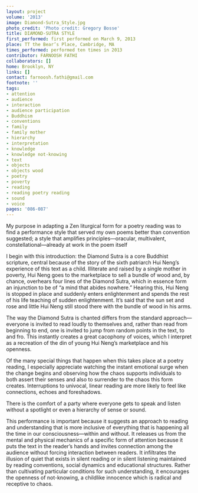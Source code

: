 ```yaml
---
layout: project
volume: '2013'
image: Diamond-Sutra_Style.jpg
photo_credit: 'Photo credit: Gregory Bosse'
title: DIAMOND-SUTRA STYLE
first_performed: first performed on March 9, 2013
place: TT the Bear’s Place, Cambridge, MA
times_performed: performed ten times in 2013
contributor: FARNOOSH FATHI
collaborators: []
home: Brooklyn, NY
links: []
contact: farnoosh.fathi@gmail.com
footnote: ''
tags:
- attention
- audience
- interaction
- audience participation
- Buddhism
- conventions
- family
- family mother
- hierarchy
- interpretation
- knowledge
- knowledge not-knowing
- text
- objects
- objects wood
- poetry
- poverty
- reading
- reading poetry reading
- sound
- voice
pages: '086-087'
---
```


My purpose in adapting a Zen liturgical form for a poetry reading was to find a performance style that served my own poems better than convention suggested; a style that amplifies principles—oracular, multivalent, constellational—already at work in the poem itself

I begin with this introduction: the Diamond Sutra is a core Buddhist scripture, central because of the story of the sixth patriarch Hui Neng’s experience of this text as a child. Illiterate and raised by a single mother in poverty, Hui Neng goes to the marketplace to sell a bundle of wood and, by chance, overhears four lines of the Diamond Sutra, which in essence form an injunction to be of “a mind that abides nowhere.” Hearing this, Hui Neng is stopped in place and suddenly enters enlightenment and spends the rest of his life teaching of sudden enlightenment. It’s said that the sun set and rose and little Hui Neng still stood there with the bundle of wood in his arms.

The way the Diamond Sutra is chanted differs from the standard approach—everyone is invited to read loudly to themselves and, rather than read from beginning to end, one is invited to jump from random points in the text, to and fro. This instantly creates a great cacophony of voices, which I interpret as a recreation of the din of young Hui Neng’s marketplace and his openness.

Of the many special things that happen when this takes place at a poetry reading, I especially appreciate watching the instant emotional surge when the change begins and observing how the chaos supports individuals to both assert their senses and also to surrender to the chaos this form creates. Interruptions to univocal, linear reading are more likely to feel like connections, echoes and foreshadows.

There is the comfort of a party where everyone gets to speak and listen without a spotlight or even a hierarchy of sense or sound.

This performance is important because it suggests an approach to reading and understanding that is more inclusive of everything that is happening all the time in our consciousness—within and without. It releases us from the mental and physical mechanics of a specific form of attention because it puts the text in the reader’s hands and invites connection among the audience without forcing interaction between readers. It infiltrates the illusion of quiet that exists in silent reading or in silent listening maintained by reading conventions, social dynamics and educational structures. Rather than cultivating particular conditions for such understanding, it encourages the openness of not-knowing, a childlike innocence which is radical and receptive to chaos.
